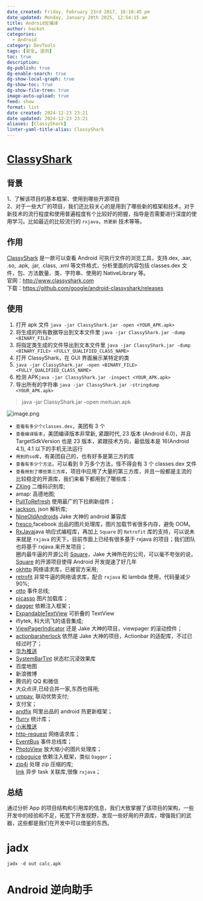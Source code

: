 ```yaml
---
date_created: Friday, February 23rd 2017, 10:10:45 pm
date_updated: Monday, January 20th 2025, 12:54:15 am
title: Android反编译
author: hacket
categories:
  - Android
category: DevTools
tags: [安全, 逆向]
toc: true
description: 
dg-publish: true
dg-enable-search: true
dg-show-local-graph: true
dg-show-toc: true
dg-show-file-tree: true
image-auto-upload: true
feed: show
format: list
date created: 2024-12-23 23:21
date updated: 2024-12-23 23:21
aliases: [ClassyShark]
linter-yaml-title-alias: ClassyShark
---
```


# [ClassyShark](http://w4lle.github.io/2016/02/15/ClassyShark%E2%80%94%E2%80%94%E5%88%86%E6%9E%90apk%E5%88%A9%E5%99%A8/#comments)

## 背景

1、了解该项目的基本框架、使用到哪些开源项目<br />2、对于一些大厂的项目，我们还比较关心的是用到了哪些新的框架和技术，对于新技术的流行程度和使用普遍程度有个比较好的把握，指导是否需要进行深度的使用学习。比如最近的比较流行的 `rxjava`，`热更新` 技术等等。

## 作用

[ClassyShark](https://github.com/google/android-classyshark) 是一款可以查看 Android 可执行文件的浏览工具，支持.dex, .aar, .so, .apk, .jar, .class, .xml 等文件格式，分析里面的内容包括 classes.dex 文件，包、方法数量、类、字符串、使用的 NativeLibrary 等。<br />官网：<http://www.classyshark.com><br />下载：<https://github.com/google/android-classyshark/releases>

## 使用

1. 打开 apk 文件 `java -jar ClassyShark.jar -open <YOUR_APK.apk>`
2. 将生成的所有数据导出到文本文件里 `java -jar ClassyShark.jar -dump <BINARY_FILE>`
3. 将指定类生成的文件导出到文本文件里 `java -jar ClassyShark.jar -dump <BINARY_FILE> <FULLY_QUALIFIED_CLASS_NAME>`
4. 打开 ClassyShark，在 GUI 界面展示某特定的类
5. `java -jar ClassyShark.jar -open <BINARY_FILE> <FULLY_QUALIFIED_CLASS_NAME>`
6. 检测 APK`java -jar ClassyShark.jar -inspect <YOUR_APK.apk>`
7. 导出所有的字符串 `java -jar ClassyShark.jar -stringdump <YOUR_APK.apk>`

> java -jar ClassyShark.jar -open meituan.apk

![image.png](https://cdn.nlark.com/yuque/0/2023/png/694278/1687794144170-facabb78-df69-405b-9bc8-193bc4be0b53.png#averageHue=%234d4c4a&clientId=u0c011d10-771d-4&from=paste&height=609&id=u2a079615&originHeight=913&originWidth=1208&originalType=binary&ratio=1.5&rotation=0&showTitle=false&size=207840&status=done&style=none&taskId=u7be9c626-891c-4cf5-b72b-4c6bc4a820f&title=&width=805.3333333333334)

- `查看有多少个classes.dex`，美团有 3 个
- `查看编译版本`，美团编译版本非常新, 紧跟时代, 23 版本 (Android 6.0)，并且 TargetSdkVersion 也是 23 版本，紧跟技术方向，最低版本是 16(Android 4.1), 4.1 以下的手机无法运行
- `用到的so库`，有美团自己的，也有好多是第三方的库
- `查看有多少个方法`，可以看到 9 万多个方法，怪不得会有 3 个 classes.dex 文件
- `查看用到了哪些第三方库`，项目中应用了大量的第三方库，并且一般都是主流的比较稳定的开源库，我们来看下都用到了哪些库：
- [ZXing](https://github.com/zxing/zxing) 二维码识别库;
- amap: 高德地图;
- [PullToRefresh](https://github.com/chrisbanes/Android-PullToRefresh) 使用最广的下拉刷新组件；
- [jackson](https://github.com/FasterXML/jackson-dataformat-smile), json 解析库;
- [NineOldAndroids](https://github.com/JakeWharton/NineOldAndroids) Jake 大神的 android 兼容库
- [fresco](https://github.com/facebook/fresco),facebook 出品的图片处理库，图片加载节省很多内存，避免 OOM。
- [RxJava](https://github.com/ReactiveX/RxJava)java 响应式编程库，再加上 `Square` 的 `Retrofit` 库的支持，可以说未来就是 `rxjava` 的天下，目前市面上已经有很多基于 rxjava 的项目；我们团队也将基于 rxjava 来开发项目；<br />圈内最牛逼的开源公司 [Square](https://github.com/square)，Jake 大神所在的公司，可以毫不夸张的说，[Square](https://github.com/square) 的开源项目使得 Android 开发提速了好几年
- [okhttp](https://github.com/square/okhttp) 网络请求库，已被官方采用;
- [retrofit](https://github.com/square/retrofit) 非常牛逼的网络请求库，配合 `rxjava` 和 lambda 使用，代码量减少 90%;
- [otto](https://github.com/square/otto) 事件总线;
- [picasso](https://github.com/square/picasso) 图片加载库；
- [dagger](https://github.com/square/dagger) 依赖注入框架；
- [ExpandableTextView](https://github.com/Manabu-GT/ExpandableTextView) 可折叠的 TextView
- iflytek, 科大讯飞的语音集成;
- [ViewPagerIndicator](https://github.com/JakeWharton/ViewPagerIndicator) 还是 Jake 大神的项目，viewpager 的滚动控件；
- [actionbarsherlock](http://actionbarsherlock.com/) 依然是 Jake 大神的项目，Actionbar 的适配库，不过已经过时了；
- [华为推送](http://developer.huawei.com/push)
- [SystemBarTint](https://github.com/jgilfelt/SystemBarTint) 状态栏沉浸效果库
- 百度地图
- 新浪微博
- 腾讯的 QQ 和微信
- 大众点评,已经合并一家,东西也得用;
- [umpay](http://www.umpay.com/umpay_cms/), 联动优势支付;
- 支付宝；
- [andfix](https://github.com/alibaba/AndFix) 阿里出品的 android 热更新框架；
- [flurry](http://www.flurry.com/) 统计库；
- [小米推送](http://dev.xiaomi.com/doc/?page_id=1670)
- [http-request](https://github.com/kevinsawicki/http-request) 网络请求库；
- [EventBus](https://github.com/greenrobot/EventBus) 事件总线库；
- [PhotoView](https://github.com/chrisbanes/PhotoView) 放大缩小的图片处理库；
- [roboguice](https://github.com/roboguice/roboguice) 依赖注入框架，类似 `Dagger`；
- [zip4j](http://www.lingala.net/zip4j/) 处理 zip 压缩的库;<br />[link](https://github.com/BoltsFramework/Bolts-Android) 异步 task 关联库,很像 `rxjava`；

## 总结

通过分析 App 的项目结构和引用库的信息，我们大致掌握了该项目的架构，一些开发中的经验和不足，拓宽下开发视野，发现一些好用的开源库，增强我们的武器，这些都是我们在开发中可以借鉴的东西。

# jadx

```
jadx -d out calc.apk
```

# Android 逆向助手
